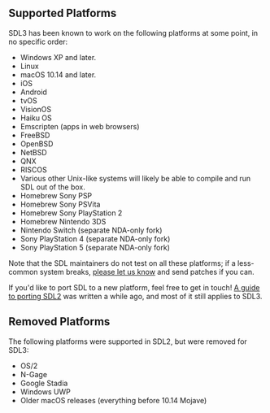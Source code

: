 ## Supported Platforms

SDL3 has been known to work on the following platforms at some point, in no specific order:

- Windows XP and later.
- Linux
- macOS 10.14 and later.
- iOS
- Android
- tvOS
- VisionOS
- Haiku OS
- Emscripten (apps in web browsers)
- FreeBSD
- OpenBSD
- NetBSD
- QNX
- RISCOS
- Various other Unix-like systems will likely be able to compile and run SDL out of the box.
- Homebrew Sony PSP
- Homebrew Sony PSVita
- Homebrew Sony PlayStation 2
- Homebrew Nintendo 3DS
- Nintendo Switch (separate NDA-only fork)
- Sony PlayStation 4 (separate NDA-only fork)
- Sony PlayStation 5 (separate NDA-only fork)

Note that the SDL maintainers do not test on all these platforms; if a less-common system breaks, [please let us know](https://github.com/libsdl-org/issues/new) and send patches if you can.

If you'd like to port SDL to a new platform, feel free to get in touch! [A guide to porting SDL2](https://discourse.libsdl.org/t/port-sdl-2-0-to-bios/25453/2) was written a while ago, and most of it still applies to SDL3.

## Removed Platforms

The following platforms were supported in SDL2, but were removed for SDL3:

- OS/2
- N-Gage
- Google Stadia
- Windows UWP
- Older macOS releases (everything before 10.14 Mojave)

